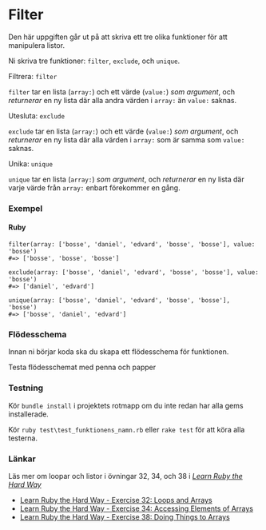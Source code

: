 # Filter #

Den här uppgiften går ut på att skriva ett tre olika funktioner för att manipulera listor.

Ni skriva tre funktioner: `filter`, `exclude`, och `unique`.

Filtrera: `filter`

`filter` tar en lista (`array:`) och ett värde (`value:`) *som argument*, och *returnerar* en ny lista där alla andra värden i `array:` än `value:` saknas.

Utesluta: `exclude`

`exclude` tar en lista (`array:`) och ett värde (`value:`) *som argument*, och *returnerar* en ny lista där alla värden i `array:` som är  samma som `value:` saknas.

Unika: `unique`

`unique` tar en lista (`array:`) *som argument*, och *returnerar* en ny lista där varje värde från `array:` enbart förekommer en gång.

### Exempel ###

#### Ruby ####

    filter(array: ['bosse', 'daniel', 'edvard', 'bosse', 'bosse'], value: 'bosse')
    #=> ['bosse', 'bosse', 'bosse']

    exclude(array: ['bosse', 'daniel', 'edvard', 'bosse', 'bosse'], value: 'bosse')
    #=> ['daniel', 'edvard']

    unique(array: ['bosse', 'daniel', 'edvard', 'bosse', 'bosse'], 'bosse')
    #=> ['bosse', 'daniel', 'edvard']



### Flödesschema ###

Innan ni börjar koda ska du skapa ett flödesschema för funktionen.

Testa flödesschemat med penna och papper

### Testning ###

Kör `bundle install` i projektets rotmapp om du inte redan har alla gems installerade.

Kör `ruby test\test_funktionens_namn.rb` eller `rake test` för att köra alla testerna.

### Länkar ###

Läs mer om loopar och listor i övningar 32, 34, och 38 i [*Learn Ruby the Hard Way*](http://ruby.learncodethehardway.org/book)

* [Learn Ruby the Hard Way - Exercise 32: Loops and Arrays](http://learnrubythehardway.org/book/ex32.html)
* [Learn Ruby the Hard Way - Exercise 34: Accessing Elements of Arrays](http://learnrubythehardway.org/book/ex34.html)
* [Learn Ruby the Hard Way - Exercise 38: Doing Things to Arrays](http://learnrubythehardway.org/book/ex38.html)

